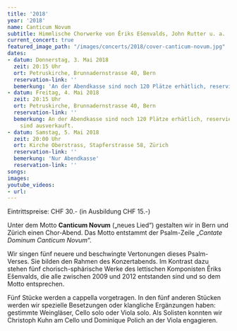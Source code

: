 ```yaml
---
title: '2018'
year: '2018'
name: Canticum Novum
subtitle: Himmlische Chorwerke von Ēriks Ešenvalds, John Rutter u. a.
current_concert: true
featured_image_path: "/images/concerts/2018/cover-canticum-novum.jpg"
dates:
- datum: Donnerstag, 3. Mai 2018
  zeit: 20:15 Uhr
  ort: Petruskirche, Brunnadernstrasse 40, Bern
  reservation-link: ''
  bemerkung: 'An der Abendkasse sind noch 120 Plätze erhätlich, reservierte Plätze sind ausverkauft. '
- datum: Freitag, 4. Mai 2018
  zeit: 20:15 Uhr
  ort: Petruskirche, Brunnadernstrasse 40, Bern
  reservation-link: ''
  bemerkung: An der Abendkasse sind noch 120 Plätze erhätlich, reservierte Plätze
    sind ausverkauft.
- datum: Samstag, 5. Mai 2018
  zeit: 20:00 Uhr
  ort: Kirche Oberstrass, Stapferstrasse 58, Zürich
  reservation-link: ''
  bemerkung: 'Nur Abendkasse'
  reservation-link: ''
songs: 
images: 
youtube_videos:
- url: 
---
```


Eintrittspreise: CHF 30.- (in Ausbildung CHF 15.-)

Unter dem Motto **Canticum Novum**&nbsp;(„neues Lied“) gestalten wir in Bern und Z&uuml;rich einen Chor-Abend. Das Motto entstammt der Psalm-Zeile „*Cantate Dominum Canticum Novum*“.

Wir singen f&uuml;nf neuere und beschwingte Vertonungen dieses Psalm-Verses. Sie bilden den Rahmen des Konzertabends. Im Kontrast dazu stehen f&uuml;nf chorisch-sph&auml;rische Werke des lettischen Komponisten Ēriks Ešenvalds, die alle zwischen 2009 und 2012 entstanden sind und so dem Motto entsprechen.

F&uuml;nf St&uuml;cke werden a cappella vorgetragen. In den f&uuml;nf anderen St&uuml;cken werden wir spezielle Besetzungen oder klangliche Erg&auml;nzungen haben: gestimmte Weingl&auml;ser, Cello solo oder Viola solo. Als Solisten konnten wir Christoph Kuhn am Cello und Dominique Polich an der Viola engagieren.